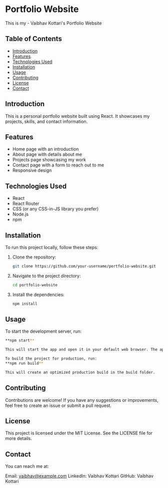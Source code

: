 # Portfolio Website

This is my - Vaibhav Kottari's Portfolio Website

## Table of Contents

- [Introduction](#introduction)
- [Features](#features)
- [Technologies Used](#technologies-used)
- [Installation](#installation)
- [Usage](#usage)
- [Contributing](#contributing)
- [License](#license)
- [Contact](#contact)

## Introduction

This is a personal portfolio website built using React. It showcases my projects, skills, and contact information.

## Features

- Home page with an introduction
- About page with details about me
- Projects page showcasing my work
- Contact page with a form to reach out to me
- Responsive design

## Technologies Used

- React
- React Router
- CSS (or any CSS-in-JS library you prefer)
- Node.js
- npm

## Installation

To run this project locally, follow these steps:

1. Clone the repository:
    ```bash
    git clone https://github.com/your-username/portfolio-website.git
    ```

2. Navigate to the project directory:
    ```bash
    cd portfolio-website
    ```

3. Install the dependencies:
    ```bash
    npm install
    ```

## Usage

To start the development server, run:
```bash
**npm start**

This will start the app and open it in your default web browser. The app will reload automatically if you make changes to the code.

To build the project for production, run:
**npm run build**

This will create an optimized production build in the build folder.

```

## Contributing
Contributions are welcome! If you have any suggestions or improvements, feel free to create an issue or submit a pull request.

## License
This project is licensed under the MIT License. See the LICENSE file for more details.

## Contact
You can reach me at:

Email: vaibhav@example.com
LinkedIn: Vaibhav Kottari
GitHub: Vaibhav Kottari


